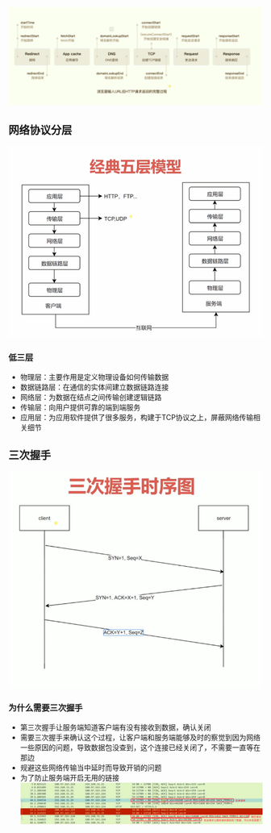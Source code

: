 ![start-url](./images/be12f94db2daf840b96a3326a38ac6e6_1136x439.png "start-url")
## 网络协议分层
![five-level](./images/c68fbed058aecd4ae972c20eadca871c_960x728.png "five-level")
### 低三层
- 物理层：主要作用是定义物理设备如何传输数据
- 数据链路层：在通信的实体间建立数据链路连接
- 网络层：为数据在结点之间传输创建逻辑链路
- 传输层：向用户提供可靠的端到端服务
- 应用层：为应用软件提供了很多服务，构建于TCP协议之上，屏蔽网络传输相关细节
## 三次握手
![tcp](./images/a2e227186dc4f78f084e2f452e693c5e_809x693.png "tcp")
### 为什么需要三次握手
- 第三次握手让服务端知道客户端有没有接收到数据，确认关闭
- 需要三次握手来确认这个过程，让客户端和服务端能够及时的察觉到因为网络一些原因的问题，导致数据包没查到，这个连接已经关闭了，不需要一直等在那边
- 规避这些网络传输当中延时而导致开销的问题
- 为了防止服务端开启无用的链接
![test-tcp](./images/16d547f09be7ccc1bcfcb08801733c22_1380x239.png "test-tcp")